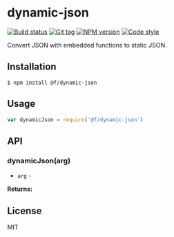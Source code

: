 
# dynamic-json

[![Build status][travis-image]][travis-url]
[![Git tag][git-image]][git-url]
[![NPM version][npm-image]][npm-url]
[![Code style][standard-image]][standard-url]

Convert JSON with embedded functions to static JSON.

## Installation

    $ npm install @f/dynamic-json

## Usage

```js
var dynamicJson = require('@f/dynamic-json')

```

## API

### dynamicJson(arg)

- `arg` -

**Returns:**

## License

MIT

[travis-image]: https://img.shields.io/travis/micro-js/dynamic-json.svg?style=flat-square
[travis-url]: https://travis-ci.org/micro-js/dynamic-json
[git-image]: https://img.shields.io/github/tag/micro-js/dynamic-json.svg?style=flat-square
[git-url]: https://github.com/micro-js/dynamic-json
[standard-image]: https://img.shields.io/badge/code%20style-standard-brightgreen.svg?style=flat-square
[standard-url]: https://github.com/feross/standard
[npm-image]: https://img.shields.io/npm/v/@f/dynamic-json.svg?style=flat-square
[npm-url]: https://npmjs.org/package/@f/dynamic-json
